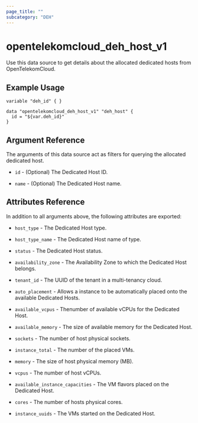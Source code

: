 ```yaml
---
page_title: ""
subcategory: "DEH"
---
```


# opentelekomcloud_deh_host_v1

Use this data source to get details about the allocated dedicated hosts from OpenTelekomCloud.

## Example Usage

```hcl
variable "deh_id" { }

data "opentelekomcloud_deh_host_v1" "deh_host" {
  id = "${var.deh_id}"
}
```

## Argument Reference

The arguments of this data source act as filters for querying the allocated dedicated host.

* `id` - (Optional) The Dedicated Host ID.

* `name` - (Optional) The Dedicated Host name.

## Attributes Reference

In addition to all arguments above, the following attributes are exported:

* `host_type` - The Dedicated Host type.

* `host_type_name` - The Dedicated Host name of type.

* `status` - The Dedicated Host status.

* `availability_zone` - The Availability Zone to which the Dedicated Host belongs.

* `tenant_id` -  The UUID of the tenant in a multi-tenancy cloud.

* `auto_placement` - Allows a instance to be automatically placed onto the available Dedicated Hosts.

* `available_vcpus` - Thenumber of available vCPUs for the Dedicated Host.

* `available_memory` - The size of available memory for the Dedicated Host.

* `sockets` - The number of host physical sockets.

* `instance_total` - The number of the placed VMs.

* `memory` - The size of host physical memory (MB).

* `vcpus` - The number of host vCPUs.

* `available_instance_capacities` - The VM flavors placed on the Dedicated Host.

* `cores` - The number of hosts physical cores.

* `instance_uuids` - The VMs started on the Dedicated Host.
